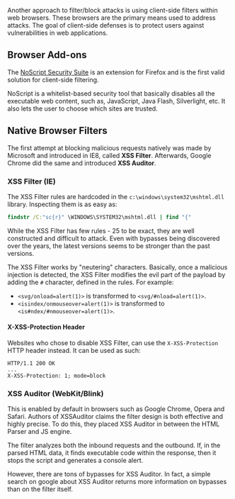 Another approach to filter/block attacks is using client-side filters within web browsers. These browsers are the primary means used to address attacks. The goal of client-side defenses is to protect users against vulnerabilities in web applications.
## Browser Add-ons
The [NoScript Security Suite](https://addons.mozilla.org/en-US/firefox/addon/noscript/) is an extension for Firefox and is the first valid solution for client-side filtering.

NoScript is a whitelist-based security tool that basically disables all the executable web content, such as, JavaScript, Java Flash, Silverlight, etc. It also lets the user to choose which sites are trusted.
## Native Browser Filters
The first attempt at blocking malicious requests natively was made by Microsoft and introduced in IE8, called **XSS Filter**. Afterwards, Google Chrome did the same and introduced **XSS Auditor**.
### XSS Filter (IE)
The XSS Filter rules are hardcoded in the `c:\windows\system32\mshtml.dll` library. Inspecting them is as easy as:
```cmd
findstr /C:"sc{r}" \WINDOWS\SYSTEM32\mshtml.dll | find "{"
```
While the XSS Filter has few rules - 25 to be exact, they are well constructed and difficult to attack. Even with bypasses being discovered over the years, the latest versions seems to be stronger than the past versions.

The XSS Filter works by "neutering" characters. Basically, once a malicious injection is detected, the XSS Filter modifies the evil part of the payload by adding the `#` character, defined in the rules. For example:
- `<svg/onload=alert(1)>` is transformed to `<svg/#nload=alert(1)>`.
- `<isindex/onmouseover=alert(1)>` is transformed to `<is#ndex/#nmouseover=alert(1)>`.
#### X-XSS-Protection Header
Websites who chose to disable XSS Filter, can use the `X-XSS-Protection` HTTP header instead. It can be used as such:
```http
HTTP/1.1 200 OK
...
X-XSS-Protection: 1; mode=block
```
### XSS Auditor (WebKit/Blink)
This is enabled by default in browsers such as Google Chrome, Opera and Safari. Authors of XSSAuditor claims the filter design is both effective and highly precise. To do this, they placed XSS Auditor in between the HTML Parser and JS engine.

The filter analyzes both the inbound requests and the outbound. If, in the parsed HTML data, it finds executable code within the response, then it stops the script and generates a console alert.

However, there are tons of bypasses for XSS Auditor. In fact, a simple search on google about XSS Auditor returns more information on bypasses than on the filter itself.
